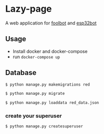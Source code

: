 # Lazy-page

A web application for [foolbot](https://github.com/SoyM/foolbot) and [esp32bot](https://github.com/SoyM/Esp32bot)

## Usage
* Install docker and docker-compose
* run `docker-compose up`

## Database

```bash
$ python manage.py makemigrations red

$ python manage.py migrate

$ python manage.py loaddata red_data.json
```
### create your superuser

```bash
$ python manage.py createsuperuser
```
